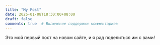```yaml
---
title: "My Post"
date: 2025-01-08T18:30:00+08:00
draft: false
comments: true  # Включение поддержки комментариев
---
```


Это мой первый пост на новом сайте, и я рад поделиться им с вами!
